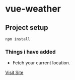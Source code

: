 # vue-weather

## Project setup

```
npm install
```

### Things i have added

- Fetch your current location.

[Visit Site](https://weather-rbh.netlify.app/)
